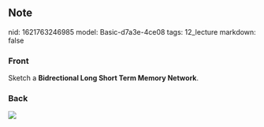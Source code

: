 ## Note
nid: 1621763246985
model: Basic-d7a3e-4ce08
tags: 12_lecture
markdown: false

### Front
Sketch a <b>Bidrectional Long Short Term Memory Network</b>.

### Back
<img src="paste-943023cdf761969070a3b8ef2bbd1f6fb9df91ac.jpg">
